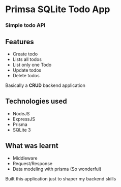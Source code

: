 # Primsa SQLite Todo App

### Simple todo **API**

## Features

- Create todo
- Lists all todos
- List only one Todo
- Update todos
- Delete todos

Basically a **CRUD** backend application

## Technologies used

- NodeJS
- ExpressJS
- Prisma
- SQLite 3

## What was learnt

- Middleware
- Request/Response
- Data modeling with prisma (So wonderful)

Built this application just to shaper my backend skills